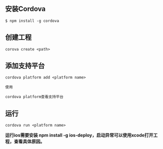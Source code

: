 ## 安装Cordova

	$ npm install -g cordova
	
## 创建工程
	
	corova create <path>

## 添加支持平台

	cordova platform add <platform name>
	
	使用
	
	cordova platform查看支持平台
	
## 运行

	cordova run <platform name>
	
**运行ios需要安装 npm install -g ios-deploy，启动异常可以使用xcode打开工程，查看具体原因。**